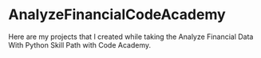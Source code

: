 # AnalyzeFinancialCodeAcademy
Here are my projects that I created while taking the Analyze Financial Data With Python Skill Path with Code Academy.
